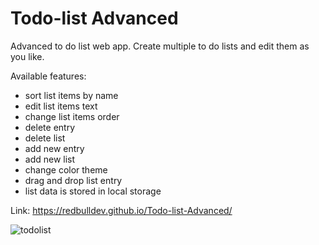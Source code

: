 # Todo-list Advanced

Advanced to do list web app.
Create multiple to do lists and edit them as you like.

Available features:
- sort list items by name
- edit list items text
- change list items order
- delete entry
- delete list
- add new entry
- add new list
- change color theme
- drag and drop list entry
- list data is stored in local storage

Link: https://redbulldev.github.io/Todo-list-Advanced/


![todolist](https://user-images.githubusercontent.com/65456462/174678935-7d0a60de-916d-4ac6-a6ff-825a3ac8ebc8.jpg)
